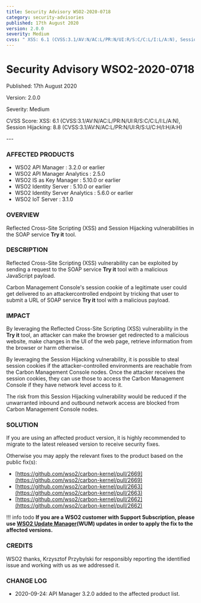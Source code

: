 ```yaml
---
title: Security Advisory WSO2-2020-0718
category: security-advisories
published: 17th August 2020
version: 2.0.0
severity: Medium
cvss: " XSS: 6.1 (CVSS:3.1/AV:N/AC:L/PR:N/UI:R/S:C/C:L/I:L/A:N), Session Hijacking: 8.8 (CVSS:3.1/AV:N/AC:L/PR:N/UI:R/S:U/C:H/I:H/A:H)"
---
```


# Security Advisory WSO2-2020-0718

<p class="doc-info">Published: 17th August 2020</p>
<p class="doc-info">Version: 2.0.0</p>
<p class="doc-info">Severity: Medium</p>
<p class="doc-info">CVSS Score: XSS: 6.1 (CVSS:3.1/AV:N/AC:L/PR:N/UI:R/S:C/C:L/I:L/A:N), Session Hijacking: 8.8 (CVSS:3.1/AV:N/AC:L/PR:N/UI:R/S:U/C:H/I:H/A:H)</p>
---

### AFFECTED PRODUCTS
* WSO2 API Manager : 3.2.0 or earlier
* WSO2 API Manager Analytics : 2.5.0
* WSO2 IS as Key Manager : 5.10.0 or earlier
* WSO2 Identity Server : 5.10.0 or earlier
* WSO2 Identity Server Analytics : 5.6.0 or earlier
* WSO2 IoT Server : 3.1.0


### OVERVIEW
Reflected Cross-Site Scripting (XSS) and Session Hijacking vulnerabilities in the SOAP service **Try it** tool.


### DESCRIPTION
Reflected Cross-Site Scripting (XSS) vulnerability can be exploited by sending a request to the SOAP service **Try it** tool with a malicious JavaScript payload.

Carbon Management Console's session cookie of a legitimate user could get delivered to an attackercontrolled endpoint by tricking that user to submit a URL of SOAP service **Try it** tool with a malicious payload.


### IMPACT
By leveraging the Reflected Cross-Site Scripting (XSS) vulnerability in the **Try it** tool, an attacker can make the browser get redirected to a malicious website, make changes in the UI of the web page, retrieve information from the browser or harm otherwise.

By leveraging the Session Hijacking vulnerability, it is possible to steal session cookies if the attacker-controlled environments are reachable from the Carbon Management Console nodes. Once the attacker receives the session cookies, they can use those to access the Carbon Management Console if they have network level access to it.

The risk from this Session Hijacking vulnerability would be reduced if the unwarranted inbound and outbound network access are blocked from Carbon Management Console nodes.


### SOLUTION
If you are using an affected product version, it is highly recommended to migrate to the latest released version to receive security fixes.

Otherwise you may apply the relevant fixes to the product based on the public fix(s):

* [https://github.com/wso2/carbon-kernel/pull/2669](https://github.com/wso2/carbon-kernel/pull/2669)
* [https://github.com/wso2/carbon-kernel/pull/2663](https://github.com/wso2/carbon-kernel/pull/2663)
* [https://github.com/wso2/carbon-kernel/pull/2662](https://github.com/wso2/carbon-kernel/pull/2662)


!!! info todo
    **If you are a WSO2 customer with Support Subscription, please use [WSO2 Update Manager](https://wso2.com/updates/wum)(WUM) updates in order to apply the fix to the affected versions.**


### CREDITS
WSO2 thanks, Krzysztof Przybylski for responsibly reporting the identified issue and working with us as we addressed it.


### CHANGE LOG
* 2020-09-24: API Manager 3.2.0 added to the affected product list.
